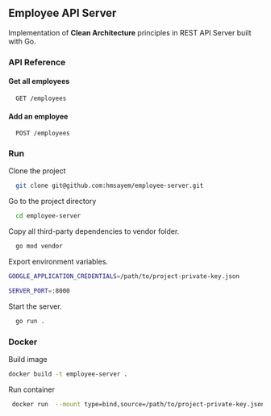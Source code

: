 ## Employee API Server 
Implementation of **Clean Architecture** principles in REST API Server built with Go.

### API Reference

#### Get all employees

```http
  GET /employees
```


#### Add an employee

```http
  POST /employees
```

### Run

Clone the project

```bash
  git clone git@github.com:hmsayem/employee-server.git
```
Go to the project directory

```bash
  cd employee-server
```

Copy all third-party dependencies to vendor folder.

```bash
  go mod vendor
```

Export environment variables.

```bash
GOOGLE_APPLICATION_CREDENTIALS=/path/to/project-private-key.json

SERVER_PORT=:8000
```

Start the server.

```bash
  go run .
```

### Docker

Build image

```bash
docker build -t employee-server .
```
Run container

```bash
 docker run  --mount type=bind,source=/path/to/project-private-key.json,target=/run/secrets/employee-server-key.json,readonly -p 8000:8000 employee-server
```


